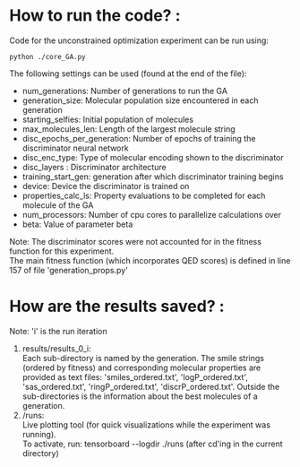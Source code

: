 # How to run the code? : 
Code for the unconstrained optimization experiment can be run using:  
```
python ./core_GA.py
```  

The following settings can be used (found at the end of the file): 
- num_generations: Number of generations to run the GA
- generation_size: Molecular population size encountered in each generation 
- starting_selfies: Initial population of molecules 
- max_molecules_len: Length of the largest molecule string
- disc_epochs_per_generation: Number of epochs of training the discriminator neural network 
- disc_enc_type: Type of molecular encoding shown to the discriminator
- disc_layers : Discriminator architecture
- training_start_gen: generation after which discriminator training begins 
- device: Device the discriminator is trained on 
- properties_calc_ls: Property evaluations to be completed for each molecule of the GA
- num_processors: Number of cpu cores to parallelize calculations over
- beta: Value of parameter beta

Note: The discriminator scores were not accounted for in the fitness function for this experiment.  
The main fitness function (which incorporates QED scores) is defined in line 157 of file 'generation_props.py'


# How are the results saved?  : 
Note: 'i' is the run iteration 
1. results/results_0_i:  
   Each sub-directory is named by the generation. The smile strings (ordered by fitness) and corresponding molecular properties are provided as text
   files: 'smiles_ordered.txt', 'logP_ordered.txt', 'sas_ordered.txt', 'ringP_ordered.txt', 'discrP_ordered.txt'. 
   Outside the sub-directories is the information about the best molecules of a generation. 
2. /runs:  
   Live plotting tool (for quick visualizations while the experiment was running).  
   To activate, run: tensorboard --logdir ./runs (after cd'ing in the current directory)